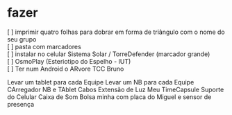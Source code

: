 # fazer

[ ] imprimir quatro folhas para dobrar em forma de triângulo com o nome do seu grupo  
[ ] pasta com marcadores  
[ ] instalar no celular Sistema Solar / TorreDefender (marcador grande)  
[ ] OsmoPlay (Esteriotipo do Espelho - IUT)  
[ ] Ter num Android o ARvore TCC Bruno


Levar um tablet para cada Equipe
Levar um NB para cada Equipe
CArregador NB e TAblet
Cabos
Extensão de Luz
Meu TimeCapsule
Suporte do Celular
Caixa de Som
Bolsa minha com placa do Miguel e sensor de presença
